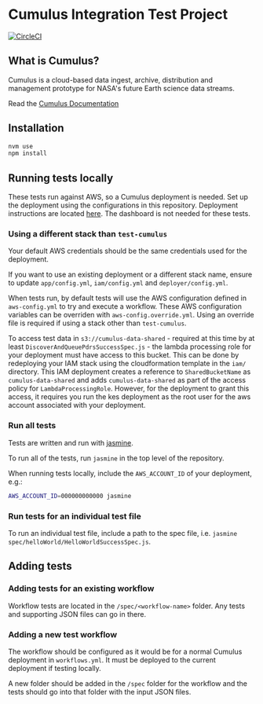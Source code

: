 #  Cumulus Integration Test Project

[![CircleCI](https://circleci.com/gh/cumulus-nasa/cumulus-integration-tests.svg?style=svg)](https://circleci.com/gh/cumulus-nasa/cumulus-integration-tests)

## What is Cumulus?

Cumulus is a cloud-based data ingest, archive, distribution and management
prototype for NASA's future Earth science data streams.

Read the [Cumulus Documentation](https://cumulus-nasa.github.io/)

## Installation

```bash
nvm use
npm install
```

## Running tests locally

These tests run against AWS, so a Cumulus deployment is needed. Set up the deployment using the configurations in this repository. Deployment instructions are located [here](https://cumulus-nasa.github.io/docs/deployment.html). The dashboard is not needed for these tests.

### Using a different stack than `test-cumulus`

Your default AWS credentials should be the same credentials used for the deployment.

If you want to use an existing deployment or a different stack name, ensure to update `app/config.yml`, `iam/config.yml` and `deployer/config.yml`.

When tests run, by default tests will use the AWS configuration defined in `aws-config.yml` to try and execute a workflow. These AWS configuration variables can be overriden with `aws-config.override.yml`. Using an override file is required if using a stack other than `test-cumulus`.

To access test data in `s3://cumulus-data-shared` - required at this time by at least `DiscoverAndQueuePdrsSuccessSpec.js` - the lambda processing role for your deployment must have access to this bucket. This can be done by redeploying your IAM stack using the cloudformation template in the `iam/` directory. This IAM deployment creates a reference to `SharedBucketName` as `cumulus-data-shared` and adds `cumulus-data-shared` as part of the access policy for `LambdaProcessingRole`. However, for the deployment to grant this access, it requires you run the kes deployment as the root user for the aws account associated with your deployment.

### Run all tests

Tests are written and run with [jasmine](https://jasmine.github.io/setup/nodejs.html).

To run all of the tests, run `jasmine` in the top level of the repository.

When running tests locally, include the `AWS_ACCOUNT_ID` of your deployment, e.g.:

```bash
AWS_ACCOUNT_ID=000000000000 jasmine
```

### Run tests for an individual test file

To run an individual test file, include a path to the spec file, i.e. `jasmine spec/helloWorld/HelloWorldSuccessSpec.js`.

## Adding tests

### Adding tests for an existing workflow

Workflow tests are located in the `/spec/<workflow-name>` folder. Any tests and supporting JSON files can go in there. 

### Adding a new test workflow

The workflow should be configured as it would be for a normal Cumulus deployment in `workflows.yml`. It must be deployed to the current deployment if testing locally.

A new folder should be added in the `/spec` folder for the workflow and the tests should go into that folder with the input JSON files. 
